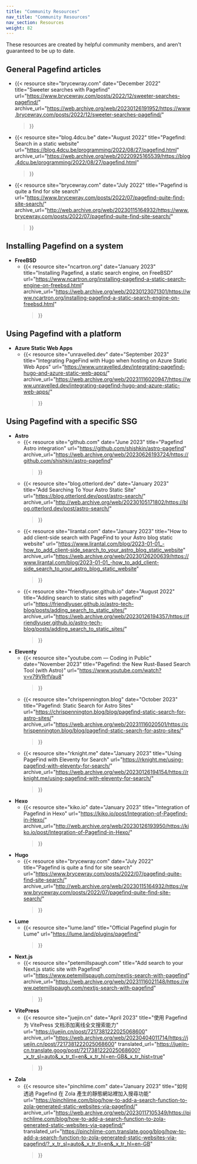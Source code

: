 ```yaml
---
title: "Community Resources"
nav_title: "Community Resources"
nav_section: Resources
weight: 82
---
```


These resources are created by helpful community members, and aren't guaranteed to be up to date.

## General Pagefind articles

  - {{< 
        resource
        site="brycewray.com"
        date="December 2022"
        title="Sweeter searches with Pagefind"
        url="https://www.brycewray.com/posts/2022/12/sweeter-searches-pagefind/"
        archive_url="https://web.archive.org/web/20230126191952/https://www.brycewray.com/posts/2022/12/sweeter-searches-pagefind/"
    >}}
  - {{< 
        resource
        site="blog.4dcu.be"
        date="August 2022"
        title="Pagefind: Search in a static website"
        url="https://blog.4dcu.be/programming/2022/08/27/pagefind.html"
        archive_url="https://web.archive.org/web/20220925165539/https://blog.4dcu.be/programming/2022/08/27/pagefind.html"
    >}}
  - {{< 
        resource
        site="brycewray.com"
        date="July 2022"
        title="Pagefind is quite a find for site search"
        url="https://www.brycewray.com/posts/2022/07/pagefind-quite-find-site-search/"
        archive_url="http://web.archive.org/web/20230115164932/https://www.brycewray.com/posts/2022/07/pagefind-quite-find-site-search/"
    >}}


## Installing Pagefind on a system

- **FreeBSD**
  - {{< 
        resource
        site="ncartron.org"
        date="January 2023"
        title="Installing Pagefind, a static search engine, on FreeBSD"
        url="https://www.ncartron.org/installing-pagefind-a-static-search-engine-on-freebsd.html"
        archive_url="https://web.archive.org/web/20230123071301/https://www.ncartron.org/installing-pagefind-a-static-search-engine-on-freebsd.html"
    >}}

## Using Pagefind with a platform

- **Azure Static Web Apps**
  - {{< 
        resource
        site="unravelled.dev"
        date="September 2023"
        title="Integrating PageFind with Hugo when hosting on Azure Static Web Apps"
        url="https://www.unravelled.dev/integrating-pagefind-hugo-and-azure-static-web-apps/"
        archive_url="https://web.archive.org/web/20231116020947/https://www.unravelled.dev/integrating-pagefind-hugo-and-azure-static-web-apps/"
    >}}

## Using Pagefind with a specific SSG

- **Astro**
  - {{< 
        resource
        site="github.com"
        date="June 2023"
        title="Pagefind Astro integration"
        url="https://github.com/shishkin/astro-pagefind"
        archive_url="https://web.archive.org/web/20230626193724/https://github.com/shishkin/astro-pagefind"
    >}}
  - {{< 
        resource
        site="blog.otterlord.dev"
        date="January 2023"
        title="Add Searching To Your Astro Static Site"
        url="https://blog.otterlord.dev/post/astro-search/"
        archive_url="http://web.archive.org/web/20230105171802/https://blog.otterlord.dev/post/astro-search/"
    >}}
  - {{< 
        resource
        site="lirantal.com"
        date="January 2023"
        title="How to add client-side search with PageFind to your Astro blog static website"
        url="https://www.lirantal.com/blog/2023-01-01_-how_to_add_client-side_search_to_your_astro_blog_static_website"
        archive_url="https://web.archive.org/web/20230126200639/https://www.lirantal.com/blog/2023-01-01_-how_to_add_client-side_search_to_your_astro_blog_static_website"
    >}}
  - {{< 
        resource
        site="friendlyuser.github.io"
        date="August 2022"
        title="Adding search to static sites with pagefind"
        url="https://friendlyuser.github.io/astro-tech-blog/posts/adding_search_to_static_sites/"
        archive_url="https://web.archive.org/web/20230126194357/https://friendlyuser.github.io/astro-tech-blog/posts/adding_search_to_static_sites/"
    >}}
- **Eleventy**
  - {{< 
        resource
        site="youtube.com — Coding in Public"
        date="November 2023"
        title="Pagefind: the New Rust-Based Search Tool (with Astro)"
        url="https://www.youtube.com/watch?v=v79VRrfVau8"
    >}}
  - {{< 
        resource
        site="chrispennington.blog"
        date="October 2023"
        title="Pagefind: Static Search for Astro Sites"
        url="https://chrispennington.blog/blog/pagefind-static-search-for-astro-sites/"
        archive_url="https://web.archive.org/web/20231116020501/https://chrispennington.blog/blog/pagefind-static-search-for-astro-sites/"
    >}}
  - {{< 
        resource
        site="rknight.me"
        date="January 2023"
        title="Using PageFind with Eleventy for Search"
        url="https://rknight.me/using-pagefind-with-eleventy-for-search/"
        archive_url="https://web.archive.org/web/20230126194154/https://rknight.me/using-pagefind-with-eleventy-for-search/"
    >}}
- **Hexo**
  - {{< 
        resource
        site="kiko.io"
        date="January 2023"
        title="Integration of Pagefind in Hexo"
        url="https://kiko.io/post/Integration-of-Pagefind-in-Hexo/"
        archive_url="http://web.archive.org/web/20230126193950/https://kiko.io/post/Integration-of-Pagefind-in-Hexo/"
    >}}
- **Hugo**
  - {{< 
        resource
        site="brycewray.com"
        date="July 2022"
        title="Pagefind is quite a find for site search"
        url="https://www.brycewray.com/posts/2022/07/pagefind-quite-find-site-search/"
        archive_url="http://web.archive.org/web/20230115164932/https://www.brycewray.com/posts/2022/07/pagefind-quite-find-site-search/"
    >}}
- **Lume**
  - {{< 
        resource
        site="lume.land"
        title="Official Pagefind plugin for Lume"
        url="https://lume.land/plugins/pagefind/"
    >}}
- **Next.js**
  - {{< 
        resource
        site="petemillspaugh.com"
        title="Add search to your Next.js static site with Pagefind"
        url="https://www.petemillspaugh.com/nextjs-search-with-pagefind"
        archive_url="https://web.archive.org/web/20231116021148/https://www.petemillspaugh.com/nextjs-search-with-pagefind"
    >}}
- **VitePress**
  - {{< 
        resource
        site="juejin.cn"
        date="April 2023"
        title="使用 Pagefind 为 VitePress 文档添加离线全文搜索能力"
        url="https://juejin.cn/post/7217381222025068600"
        archive_url="https://web.archive.org/web/20230404011714/https://juejin.cn/post/7217381222025068600"
        translated_url="https://juejin-cn.translate.goog/post/7217381222025068600?_x_tr_sl=auto&_x_tr_tl=en&_x_tr_hl=en-GB&_x_tr_hist=true"
    >}}
- **Zola**
  - {{< 
        resource
        site="pinchlime.com"
        date="January 2023"
        title="如何透過 Pagefind 在 Zola 產生的靜態網站裡加入搜尋功能"
        url="https://pinchlime.com/blog/how-to-add-a-search-function-to-zola-generated-static-websites-via-pagefind/"
        archive_url="https://web.archive.org/web/20230117105349/https://pinchlime.com/blog/how-to-add-a-search-function-to-zola-generated-static-websites-via-pagefind/"
        translated_url="https://pinchlime-com.translate.goog/blog/how-to-add-a-search-function-to-zola-generated-static-websites-via-pagefind/?_x_tr_sl=auto&_x_tr_tl=en&_x_tr_hl=en-GB"
    >}}
